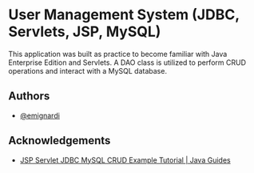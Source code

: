 # User Management System (JDBC, Servlets, JSP, MySQL)

This application was built as practice to become familiar with Java Enterprise Edition and Servlets. A DAO class is utilized to perform CRUD operations and interact with a MySQL database.
## Authors

- [@emignardi](https://github.com/emignardi)


## Acknowledgements

 - [JSP Servlet JDBC MySQL CRUD Example Tutorial | Java Guides](https://www.youtube.com/watch?v=RqiuxA_OFOk)
